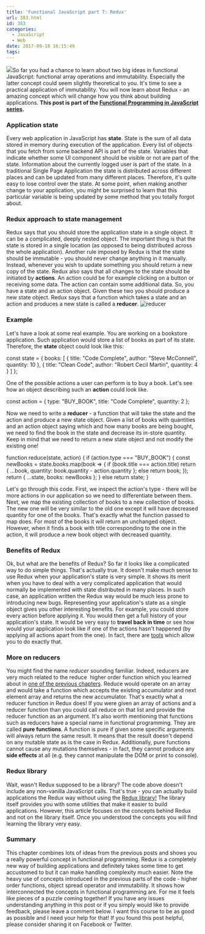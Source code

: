 ```yaml
---
title: 'Functional JavaScript part 7: Redux'
url: 383.html
id: 383
categories:
  - JavaScript
  - Web
date: 2017-09-18 16:15:49
tags:
---
```


![](https://codewithstyle.info/wp-content/uploads/2017/08/redux-300x235.png)So far you had a chance to learn about two big ideas in functional JavaScript: functional array operations and immutability. Especially the latter concept could seem slightly theoretical to you. It's time to see a practical application of immutability. You will now learn about Redux - an amazing concept which will change how you think about building applications. **This post is part of the [Functional Programming in JavaScript series](https://codewithstyle.info/functional-programming-javascript-plain-words/).**

### Application state

Every web application in JavaScript has **state**. State is the sum of all data stored in memory during execution of the application. Every list of objects that you fetch from some backend API is part of the state. Variables that indicate whether some UI component should be visible or not are part of the state. Information about the currently logged user is part of the state. In a traditional Single Page Application the state is distributed across different places and can be updated from many different places. Therefore, it's quite easy to lose control over the state. At some point, when making another change to your application, you might be surprised to learn that this particular variable is being updated by some method that you totally forgot about.

### Redux approach to state management

Redux says that you should store the application state in a single object. It can be a complicated, deeply nested object. The important thing is that the state is stored in a single location (as opposed to being distributed across the whole application). Another rule imposed by Redux is that the state should be immutable - you should never change anything in it manually. Instead, whenever you wish to update something you should return a new copy of the state. Redux also says that all changes to the state should be initiated by **actions**. An action could be for example clicking on a button or receiving some data. The action can contain some additional data. So, you have a state and an action object. Given these two you should produce a new state object. Redux says that a function which takes a state and an action and produces a new state is called a **reducer**. ![](https://codewithstyle.info/wp-content/uploads/2017/08/reducer.png "reducer")

### Example

Let's have a look at some real example. You are working on a bookstore application. Such application would store a list of books as part of its state. Therefore, the **state** object could look like this:

const state = {
  books: \[
    { title: "Code Complete", author: "Steve McConnell", quantity: 10 },
    { title: "Clean Code", author: "Robert Cecil Martin", quantity: 4 }
  \]
};

One of the possible actions a user can perform is to buy a book. Let's see how an object describing such an **action** could look like.

const action = {
 type: "BUY_BOOK",
 title: "Code Complete",
 quantity: 2
};

Now we need to write a **reducer** \- a function that will take the state and the action and produce a new state object. Given a list of books with quantities and an action object saying which and how many books are being bought, we need to find the book in the state and decrease its in-store quantity. Keep in mind that we need to return a new state object and not modify the existing one!

function reduce(state, action) {
  if (action.type === "BUY_BOOK") {
    const newBooks = state.books.map(book => {
      if (book.title === action.title) 
        return { 
          ...book, 
          quantity: book.quantity - action.quantity
        };
      else
        return book;
    });
    return { ...state, books: newBooks };
  }
  else return state;
}

Let's go through this code. First, we inspect the action's type - there will be more actions in our application so we need to differentiate between them. Next, we map the existing collection of books to a new collection of books. The new one will be very similar to the old one except it will have decreased quantity for one of the books. That's exactly what the function passed to map does. For most of the books it will return an unchanged object. However, when it finds a book with title corresponding to the one in the action, it will produce a new book object with decreased quantity.

### Benefits of Redux

Ok, but what are the benefits of Redux? So far it looks like a complicated way to do simple things. That's actually true. It doesn't make much sense to use Redux when your application's state is very simple. It shows its merit when you have to deal with a very complicated application that would normally be implemented with state distributed in many places. In such case, an application written the Redux way would be much less prone to introducing new bugs. Representing your application's state as a single object gives you other interesting benefits. For example, you could store every action before applying it. You would then get a full history of your application's state. It would be very easy to **travel back in time** or see how would your application look like if one of the actions hasn't happened (by applying all actions apart from the one). In fact, there are [tools](https://github.com/gaearon/redux-devtools) which allow you to do exactly that.

### More on reducers

You might find the name _reducer_ sounding familiar. Indeed, reducers are very much related to the reduce  higher order function which you learned about in [one of the previous chapters](https://codewithstyle.info/functional-javascript-part-3-reduce/). Reduce would operate on an array and would take a function which accepts the existing accumulator and next element array and returns the new accumulator. That's exactly what a reducer function in Redux does! If you were given an array of actions and a reducer function than you could call reduce on that list and provide the reducer function as an argument. It's also worth mentioning that functions such as reducers have a special name in functional programming. They are called **pure functions**. A function is pure if given some specific arguments will always return the same result. It means that the result doesn't depend on any mutable state as is the case in Redux. Additionally, pure functions cannot cause any mutations themselves - in fact, they cannot produce any **side effects** at all (e.g. they cannot manipulate the DOM or print to console).

### Redux library

Wait, wasn't Redux supposed to be a library? The code above doesn't include any non-vanilla JavaScript calls. That's true - you can actually build applications the Redux way without using the [Redux library!](http://redux.js.org/) The library itself provides you with some utilities that make it easier to build applications. However, this article focuses on the concepts behind Redux and not on the library itself. Once you understood the concepts you will find learning the library very easy.

### Summary

This chapter combines lots of ideas from the previous posts and shows you a really powerful concept in functional programming. Redux is a completely new way of building applications and definitely takes some time to get accustomed to but it can make handling complexity much easier. Note the heavy use of concepts introduced in the previous parts of the code - higher order functions, object spread operator and immutability. It shows how interconnected the concepts in functional programming are. For me it feels like pieces of a puzzle coming together! If you have any issues understanding anything in this post or if you simply would like to provide feedback, please leave a comment below. I want this course to be as good as possible and I need your help for that! If you found this post helpful, please consider sharing it on Facebook or Twitter.